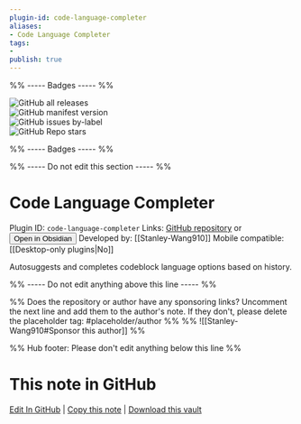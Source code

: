 ```yaml
---
plugin-id: code-language-completer
aliases:
- Code Language Completer
tags: 
- 
publish: true
---
```


%% ----- Badges ----- %%

![GitHub all releases](https://img.shields.io/github/downloads/Stanley-Wang910/obsidian-code-language-completer/total?color=573E7A&logo=github&style=for-the-badge)   
![GitHub manifest version](https://img.shields.io/github/manifest-json/v/Stanley-Wang910/obsidian-code-language-completer?color=573E7A&logo=github&style=for-the-badge)   
![GitHub issues by-label](https://img.shields.io/github/issues/Stanley-Wang910/obsidian-code-language-completer/help%20wanted?color=573E7A&logo=github&style=for-the-badge)   
![GitHub Repo stars](https://img.shields.io/github/stars/Stanley-Wang910/obsidian-code-language-completer?color=573E7A&logo=github&style=for-the-badge)

%% ----- Badges ----- %%

%% ----- Do not edit this section ----- %%

# Code Language Completer

Plugin ID: `code-language-completer`
Links: [GitHub repository](https://github.com/Stanley-Wang910/obsidian-code-language-completer) or [<button id=HH>Open in Obsidian</button>](obsidian://show-plugin?id=code-language-completer)
Developed by: [[Stanley-Wang910]]
Mobile compatible: [[Desktop-only plugins|No]]

Autosuggests and completes codeblock language options based on history.

%% ----- Do not edit anything above this line ----- %% 

%% Does the repository or author have any sponsoring links? Uncomment the next line and add them to the author's note. If they don't, please delete the placeholder tag: #placeholder/author %%
%% ![[Stanley-Wang910#Sponsor this author]] %%

%% Hub footer: Please don't edit anything below this line %%

# This note in GitHub

<span class="git-footer">[Edit In GitHub](https://github.dev/obsidian-community/obsidian-hub/blob/main/02%20-%20Community%20Expansions/02.05%20All%20Community%20Expansions/Plugins/code-language-completer.md "git-hub-edit-note") | [Copy this note](https://raw.githubusercontent.com/obsidian-community/obsidian-hub/main/02%20-%20Community%20Expansions/02.05%20All%20Community%20Expansions/Plugins/code-language-completer.md "git-hub-copy-note") | [Download this vault](https://github.com/obsidian-community/obsidian-hub/archive/refs/heads/main.zip "git-hub-download-vault") </span>
